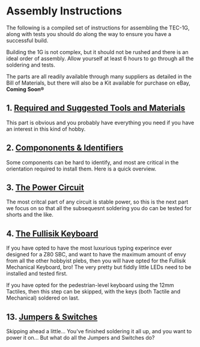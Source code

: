 # Assembly Instructions
The following is a compiled set of instructions for assembling the TEC-1G, along with tests you should do along the way to ensure you have a successful build.

Building the 1G is not complex, but it should not be rushed and there is an ideal order of assembly. Allow yourself at least 6 hours to go through all the soldering and tests.

The parts are all readily available through many suppliers as detailed in the Bill of Materials, but there will also be a Kit available for purchase on eBay, **Coming Soon®**

## 1. [Required and Suggested Tools and Materials](./Tools.md)
This part is obvious and you probably have everything you need if you have an interest in this kind of hobby.

## 2. [Compononents & Identifiers](./Components.md)
Some components can be hard to identify, and most are critical in the orientation required to install them. Here is a quick overview.

## 3. [The Power Circuit](./Power.md)
The most critcal part of any circuit is stable power, so this is the next part we focus on so that all the subsequesnt soldering you do can be tested for shorts and the like.

## 4. [The Fullisik Keyboard](./Fullisik.md)
If you have opted to have the most luxurious typing experince ever designed for a Z80 SBC, and want to have the maximum amount of envy from all the other hobbyist plebs, then you will have opted for the Fullisik Mechanical Keyboard, bro!  The very pretty but fiddly little LEDs need to be installed and tested first.

If you have opted for the pedestrian-level keyboard using the 12mm Tactiles, then this step can be skipped, with the keys (both Tactile and Mechanical) soldered on last.

## 13. [Jumpers & Switches](./Jumpers+Switches.md)
Skipping ahead a little... You've finished soldering it all up, and you want to power it on... But what do all the Jumpers and Switches do?
